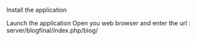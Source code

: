 Install the application

Launch the application 
  Open you web browser and enter the url : server/blogfinal/index.php/blog/
  
